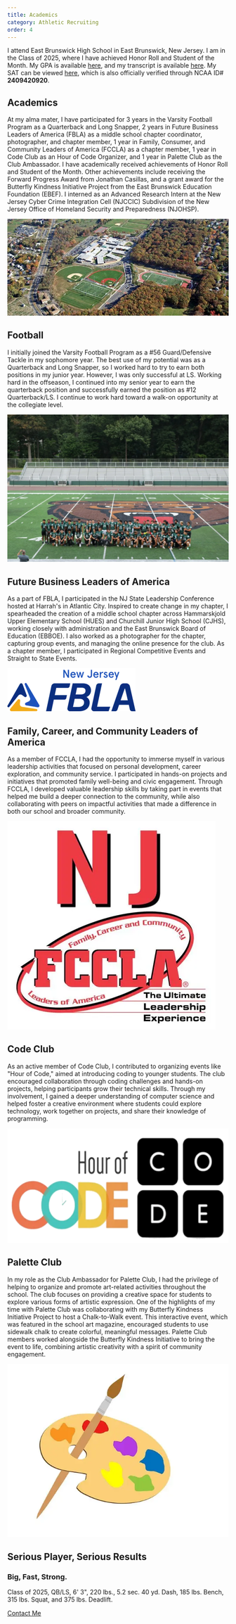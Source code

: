 ```yaml
---
title: Academics
category: Athletic Recruiting
order: 4
---
```


I attend East Brunswick High School in East Brunswick, New Jersey. 
I am in the Class of 2025, where I have achieved Honor Roll and Student of the Month. 
My GPA is available [here](mailto:aaravbatra@duck.com?subject=Request%20for%20GPA), and my transcript is available [here](mailto:aaravbatra@duck.com?subject=Request%20for%20Transcript). 
My SAT can be viewed [here](mailto:aaravbatra@duck.com?subject=Request%20for%20SAT%20Score), which is also officially verified through NCAA ID# **2409420920**.

## Academics

At my alma mater, I have participated for 3 years in the Varsity Football Program as a Quarterback and Long Snapper, 2 years in Future Business Leaders of America (FBLA) as a middle school chapter coordinator, photographer, and chapter member, 1 year in Family, Consumer, and Community Leaders of America (FCCLA) as a chapter member, 1 year in Code Club as an Hour of Code Organizer, and 1 year in Palette Club as the Club Ambassador. 
I have academically received achievements of Honor Roll and Student of the Month. 
Other achievements include receiving the Forward Progress Award from Jonathan Casillas, and a grant award for the Butterfly Kindness Initiative Project from the East Brunswick Education Foundation (EBEF). 
I interned as an Advanced Research Intern at the New Jersey Cyber Crime Integration Cell (NJCCIC) Subdivision of the New Jersey Office of Homeland Security and Preparedness (NJOHSP).

![East Brunswick High School Campus](/images/ebhs.webp)

## Football

I initially joined the Varsity Football Program as a #56 Guard/Defensive Tackle in my sophomore year. The best use of my potential was as a Quarterback and Long Snapper, so I worked hard to try to earn both positions in my junior year. However, I was only successful at LS. Working hard in the offseason, I continued into my senior year to earn the quarterback position and successfully earned the position as #12 Quarterback/LS. I continue to work hard toward a walk-on opportunity at the collegiate level.

![Varsity Football Team](/images/ebhs-football.webp)

## Future Business Leaders of America

As a part of FBLA, I participated in the NJ State Leadership Conference hosted at Harrah's in Atlantic City. 
Inspired to create change in my chapter, I spearheaded the creation of a middle school chapter across Hammarskjold Upper Elementary School (HUES) and Churchill Junior High School (CJHS), working closely with administration and the East Brunswick Board of Education (EBBOE). 
I also worked as a photographer for the chapter, capturing group events, and managing the online presence for the club. 
As a chapter member, I participated in Regional Competitive Events and Straight to State Events.

![Future Business Leaders of America Logo](/images/fbla.webp)

## Family, Career, and Community Leaders of America

As a member of FCCLA, I had the opportunity to immerse myself in various leadership activities that focused on personal development, career exploration, and community service. 
I participated in hands-on projects and initiatives that promoted family well-being and civic engagement. 
Through FCCLA, I developed valuable leadership skills by taking part in events that helped me build a deeper connection to the community, while also collaborating with peers on impactful activities that made a difference in both our school and broader community.

![Family, Career and Community Leaders of America Logo](/images/fccla.webp)

## Code Club

As an active member of Code Club, I contributed to organizing events like "Hour of Code," aimed at introducing coding to younger students. 
The club encouraged collaboration through coding challenges and hands-on projects, helping participants grow their technical skills. 
Through my involvement, I gained a deeper understanding of computer science and helped foster a creative environment where students could explore technology, work together on projects, and share their knowledge of programming.

![Hour of Code Logo](/images/code-club.webp)

## Palette Club

In my role as the Club Ambassador for Palette Club, I had the privilege of helping to organize and promote art-related activities throughout the school. 
The club focuses on providing a creative space for students to explore various forms of artistic expression. 
One of the highlights of my time with Palette Club was collaborating with my Butterfly Kindness Initiative Project to host a Chalk-to-Walk event. 
This interactive event, which was featured in the school art magazine, encouraged students to use sidewalk chalk to create colorful, meaningful messages. 
Palette Club members worked alongside the Butterfly Kindness Initiative to bring the event to life, combining artistic creativity with a spirit of community engagement.

![Palette Club Logo](/images/palette-club.webp)

## Serious Player, Serious Results
### Big, Fast, Strong.
Class of 2025, QB/LS, 6' 3", 220 lbs., 5.2 sec. 40 yd. Dash, 185 lbs. Bench, 315 lbs. Squat, and 375 lbs. Deadlift.

[Contact Me](/contact-me)
